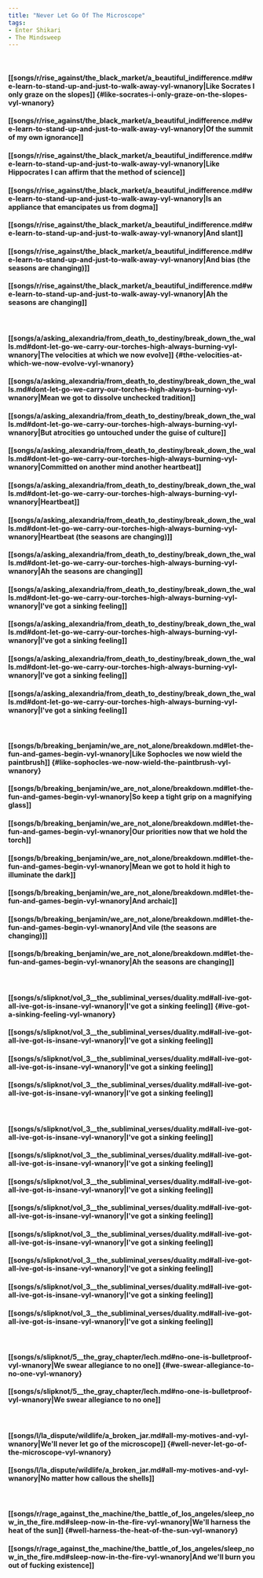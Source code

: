 ```yaml
---
title: "Never Let Go Of The Microscope"
tags:
- Enter Shikari
- The Mindsweep
---
```

&nbsp;
#### [[songs/r/rise_against/the_black_market/a_beautiful_indifference.md#we-learn-to-stand-up-and-just-to-walk-away-vyl-wnanory|Like Socrates I only graze on the slopes]] {#like-socrates-i-only-graze-on-the-slopes-vyl-wnanory}
#### [[songs/r/rise_against/the_black_market/a_beautiful_indifference.md#we-learn-to-stand-up-and-just-to-walk-away-vyl-wnanory|Of the summit of my own ignorance]]
#### [[songs/r/rise_against/the_black_market/a_beautiful_indifference.md#we-learn-to-stand-up-and-just-to-walk-away-vyl-wnanory|Like Hippocrates I can affirm that the method of science]]
#### [[songs/r/rise_against/the_black_market/a_beautiful_indifference.md#we-learn-to-stand-up-and-just-to-walk-away-vyl-wnanory|Is an appliance that emancipates us from dogma]]
#### [[songs/r/rise_against/the_black_market/a_beautiful_indifference.md#we-learn-to-stand-up-and-just-to-walk-away-vyl-wnanory|And slant]]
#### [[songs/r/rise_against/the_black_market/a_beautiful_indifference.md#we-learn-to-stand-up-and-just-to-walk-away-vyl-wnanory|And bias (the seasons are changing)]]
#### [[songs/r/rise_against/the_black_market/a_beautiful_indifference.md#we-learn-to-stand-up-and-just-to-walk-away-vyl-wnanory|Ah the seasons are changing]]
&nbsp;
#### [[songs/a/asking_alexandria/from_death_to_destiny/break_down_the_walls.md#dont-let-go-we-carry-our-torches-high-always-burning-vyl-wnanory|The velocities at which we now evolve]] {#the-velocities-at-which-we-now-evolve-vyl-wnanory}
#### [[songs/a/asking_alexandria/from_death_to_destiny/break_down_the_walls.md#dont-let-go-we-carry-our-torches-high-always-burning-vyl-wnanory|Mean we got to dissolve unchecked tradition]]
#### [[songs/a/asking_alexandria/from_death_to_destiny/break_down_the_walls.md#dont-let-go-we-carry-our-torches-high-always-burning-vyl-wnanory|But atrocities go untouched under the guise of culture]]
#### [[songs/a/asking_alexandria/from_death_to_destiny/break_down_the_walls.md#dont-let-go-we-carry-our-torches-high-always-burning-vyl-wnanory|Committed on another mind another heartbeat]]
#### [[songs/a/asking_alexandria/from_death_to_destiny/break_down_the_walls.md#dont-let-go-we-carry-our-torches-high-always-burning-vyl-wnanory|Heartbeat]]
#### [[songs/a/asking_alexandria/from_death_to_destiny/break_down_the_walls.md#dont-let-go-we-carry-our-torches-high-always-burning-vyl-wnanory|Heartbeat (the seasons are changing)]]
#### [[songs/a/asking_alexandria/from_death_to_destiny/break_down_the_walls.md#dont-let-go-we-carry-our-torches-high-always-burning-vyl-wnanory|Ah the seasons are changing]]
#### [[songs/a/asking_alexandria/from_death_to_destiny/break_down_the_walls.md#dont-let-go-we-carry-our-torches-high-always-burning-vyl-wnanory|I've got a sinking feeling]]
#### [[songs/a/asking_alexandria/from_death_to_destiny/break_down_the_walls.md#dont-let-go-we-carry-our-torches-high-always-burning-vyl-wnanory|I've got a sinking feeling]]
#### [[songs/a/asking_alexandria/from_death_to_destiny/break_down_the_walls.md#dont-let-go-we-carry-our-torches-high-always-burning-vyl-wnanory|I've got a sinking feeling]]
#### [[songs/a/asking_alexandria/from_death_to_destiny/break_down_the_walls.md#dont-let-go-we-carry-our-torches-high-always-burning-vyl-wnanory|I've got a sinking feeling]]
&nbsp;
#### [[songs/b/breaking_benjamin/we_are_not_alone/breakdown.md#let-the-fun-and-games-begin-vyl-wnanory|Like Sophocles we now wield the paintbrush]] {#like-sophocles-we-now-wield-the-paintbrush-vyl-wnanory}
#### [[songs/b/breaking_benjamin/we_are_not_alone/breakdown.md#let-the-fun-and-games-begin-vyl-wnanory|So keep a tight grip on a magnifying glass]]
#### [[songs/b/breaking_benjamin/we_are_not_alone/breakdown.md#let-the-fun-and-games-begin-vyl-wnanory|Our priorities now that we hold the torch]]
#### [[songs/b/breaking_benjamin/we_are_not_alone/breakdown.md#let-the-fun-and-games-begin-vyl-wnanory|Mean we got to hold it high to illuminate the dark]]
#### [[songs/b/breaking_benjamin/we_are_not_alone/breakdown.md#let-the-fun-and-games-begin-vyl-wnanory|And archaic]]
#### [[songs/b/breaking_benjamin/we_are_not_alone/breakdown.md#let-the-fun-and-games-begin-vyl-wnanory|And vile (the seasons are changing)]]
#### [[songs/b/breaking_benjamin/we_are_not_alone/breakdown.md#let-the-fun-and-games-begin-vyl-wnanory|Ah the seasons are changing]]
&nbsp;
#### [[songs/s/slipknot/vol_3__the_subliminal_verses/duality.md#all-ive-got-all-ive-got-is-insane-vyl-wnanory|I've got a sinking feeling]] {#ive-got-a-sinking-feeling-vyl-wnanory}
#### [[songs/s/slipknot/vol_3__the_subliminal_verses/duality.md#all-ive-got-all-ive-got-is-insane-vyl-wnanory|I've got a sinking feeling]]
#### [[songs/s/slipknot/vol_3__the_subliminal_verses/duality.md#all-ive-got-all-ive-got-is-insane-vyl-wnanory|I've got a sinking feeling]]
#### [[songs/s/slipknot/vol_3__the_subliminal_verses/duality.md#all-ive-got-all-ive-got-is-insane-vyl-wnanory|I've got a sinking feeling]]
&nbsp;
#### [[songs/s/slipknot/vol_3__the_subliminal_verses/duality.md#all-ive-got-all-ive-got-is-insane-vyl-wnanory|I've got a sinking feeling]]
#### [[songs/s/slipknot/vol_3__the_subliminal_verses/duality.md#all-ive-got-all-ive-got-is-insane-vyl-wnanory|I've got a sinking feeling]]
#### [[songs/s/slipknot/vol_3__the_subliminal_verses/duality.md#all-ive-got-all-ive-got-is-insane-vyl-wnanory|I've got a sinking feeling]]
#### [[songs/s/slipknot/vol_3__the_subliminal_verses/duality.md#all-ive-got-all-ive-got-is-insane-vyl-wnanory|I've got a sinking feeling]]
#### [[songs/s/slipknot/vol_3__the_subliminal_verses/duality.md#all-ive-got-all-ive-got-is-insane-vyl-wnanory|I've got a sinking feeling]]
#### [[songs/s/slipknot/vol_3__the_subliminal_verses/duality.md#all-ive-got-all-ive-got-is-insane-vyl-wnanory|I've got a sinking feeling]]
#### [[songs/s/slipknot/vol_3__the_subliminal_verses/duality.md#all-ive-got-all-ive-got-is-insane-vyl-wnanory|I've got a sinking feeling]]
#### [[songs/s/slipknot/vol_3__the_subliminal_verses/duality.md#all-ive-got-all-ive-got-is-insane-vyl-wnanory|I've got a sinking feeling]]
&nbsp;
#### [[songs/s/slipknot/5__the_gray_chapter/lech.md#no-one-is-bulletproof-vyl-wnanory|We swear allegiance to no one]] {#we-swear-allegiance-to-no-one-vyl-wnanory}
#### [[songs/s/slipknot/5__the_gray_chapter/lech.md#no-one-is-bulletproof-vyl-wnanory|We swear allegiance to no one]]
&nbsp;
#### [[songs/l/la_dispute/wildlife/a_broken_jar.md#all-my-motives-and-vyl-wnanory|We'll never let go of the microscope]] {#well-never-let-go-of-the-microscope-vyl-wnanory}
#### [[songs/l/la_dispute/wildlife/a_broken_jar.md#all-my-motives-and-vyl-wnanory|No matter how callous the shells]]
&nbsp;
#### [[songs/r/rage_against_the_machine/the_battle_of_los_angeles/sleep_now_in_the_fire.md#sleep-now-in-the-fire-vyl-wnanory|We'll harness the heat of the sun]] {#well-harness-the-heat-of-the-sun-vyl-wnanory}
#### [[songs/r/rage_against_the_machine/the_battle_of_los_angeles/sleep_now_in_the_fire.md#sleep-now-in-the-fire-vyl-wnanory|And we'll burn you out of fucking existence]]
